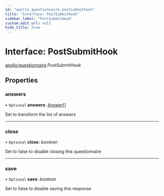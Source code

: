 ```yaml
---
id: "apollo_questionnaire.postsubmithook"
title: "Interface: PostSubmitHook"
sidebar_label: "PostSubmitHook"
custom_edit_url: null
hide_title: true
---
```


# Interface: PostSubmitHook

[apollo/questionnaire](../modules/apollo_questionnaire.md).PostSubmitHook

## Properties

### answers

• `Optional` **answers**: [*Answer*](apollo_questionnaire.answer.md)[]

Set to transform the list of answers

___

### close

• `Optional` **close**: *boolean*

Set to false to disable closing this questionnaire

___

### save

• `Optional` **save**: *boolean*

Set to false to disable saving this response
